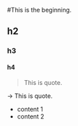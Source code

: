 #This is the beginning.

## h2

### h3

#### h4

> This is quote.

-> This is quote.
 - content 1
 - content 2
